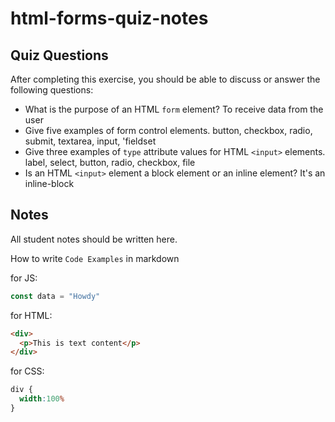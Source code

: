 # html-forms-quiz-notes

## Quiz Questions

After completing this exercise, you should be able to discuss or answer the following questions:

- What is the purpose of an HTML `form` element?
To receive data from the user
- Give five examples of form control elements.
button, checkbox, radio, submit,  textarea, input, 'fieldset
- Give three examples of `type` attribute values for HTML `<input>` elements.
label, select, button, radio, checkbox, file
- Is an HTML `<input>` element a block element or an inline element?
It's an inline-block
## Notes

All student notes should be written here.


How to write `Code Examples` in markdown

for JS:
```javascript
const data = "Howdy"
```

for HTML:
```html
<div>
  <p>This is text content</p>
</div>
```

for CSS:
```css
div {
  width:100%
}
```
